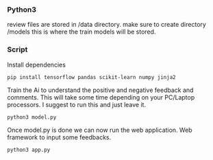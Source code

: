 ### Python3

review files are stored in /data directory.
make sure to create directory /models this is where the train models will be stored.

### Script
Install dependencies
```
pip install tensorflow pandas scikit-learn numpy jinja2
```

Train the Ai to understand the positive and negative feedback and comments. 
This will take some time depending on your PC/Laptop processors. I suggest to run this and just leave it.
```
python3 model.py 
```

Once model.py is done we can now run the web application.
Web framework to input some feedbacks.

```
python3 app.py
```